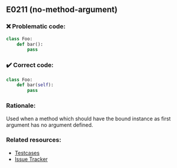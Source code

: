 ## E0211 (no-method-argument)

### :x: Problematic code:

```python
class Foo:
    def bar():
        pass
```

### :heavy_check_mark: Correct code:

```python
class Foo:
    def bar(self):
        pass
```

### Rationale:

Used when a method which should have the bound instance as first argument has
no argument defined.

### Related resources:

- [Testcases](#)
- [Issue Tracker](https://github.com/PyCQA/pylint/issues?q=is%3Aissue+%22no-method-argument%22+OR+%22E0211%22)
